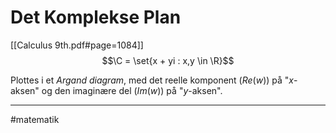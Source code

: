 # Det Komplekse Plan
[[Calculus 9th.pdf#page=1084]]
$$\C = \set{x + yi : x,y \in \R}$$

Plottes i et *Argand diagram*, med det reelle komponent ($Re(w)$) på "$x$-aksen" og den imaginære del ($Im(w)$) på "$y$-aksen".

---
#matematik 
